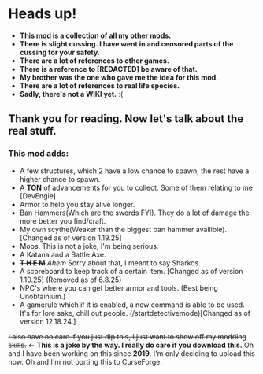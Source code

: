 # Heads up!
- **This mod is a collection of all my other mods.**
- **There is slight cussing. I have went in and censored parts of the cussing for your safety.**
- **There are a lot of references to other games.**
- **There is a reference to [REDACTED] be aware of that.**
- **My brother was the one who gave me the idea for this mod.**
- **There are a lot of references to real life species.**
- **Sadly, there's not a WIKI yet.** :(
## Thank you for reading. Now let's talk about the real stuff.
### This mod adds:
- A few structures, which 2 have a low chance to spawn, the rest have a higher chance to spawn.
- A **TON** of advancements for you to collect. Some of them relating to me [DevEngie].
- Armor to help you stay alive longer.
- Ban Hammers(Which are the swords FYI). They do a lot of damage the more better you find/craft.
- My own scythe(Weaker than the biggest ban hammer availible). [Changed as of version 1.19.25]
- Mobs. This is not a joke, I'm being serious.
- A Katana and a Battle Axe.
- **~~T H E M~~** *Ahem* Sorry about that, I meant to say Sharkos.
- A scoreboard to keep track of a certain item. [Changed as of version 1.10.25] (Removed as of 6.8.25)
- NPC's where you can get better armor and tools. (Best being Unobtainium.)
- A gamerule which if it is enabled, a new command is able to be used. It's for lore sake, chill out people. (/startdetectivemode)[Changed as of version 12.18.24.]

~~I also have no care if you just dip this, I just want to show off my modding skills.~~ ← **This is a joke by the way. I really do care if you download this.** Oh and I have been working on this since **2019**. I'm only deciding to upload this now.
Oh and I'm not porting this to CurseForge.
